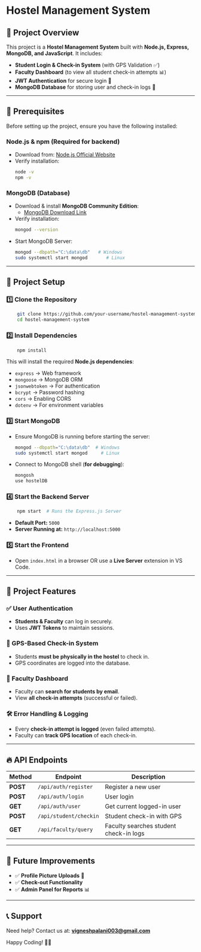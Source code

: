 # Hostel Management System

## 📌 Project Overview
This project is a **Hostel Management System** built with **Node.js, Express, MongoDB, and JavaScript**. It includes:
- **Student Login & Check-in System** (with GPS Validation ✅)
- **Faculty Dashboard** (to view all student check-in attempts 📊)
- **JWT Authentication** for secure login 🔐
- **MongoDB Database** for storing user and check-in logs 📁

---

## 🔧 Prerequisites
Before setting up the project, ensure you have the following installed:

### Node.js & npm (Required for backend)
- Download from: [Node.js Official Website](https://nodejs.org/)
- Verify installation:
  ```sh
  node -v
  npm -v
  ```

### MongoDB (Database)
- Download & install **MongoDB Community Edition**:
  - [MongoDB Download Link](https://www.mongodb.com/try/download/community)
- Verify installation:
  ```sh
  mongod --version
  ```
- Start MongoDB Server:
  ```sh
  mongod --dbpath="C:\data\db"   # Windows
  sudo systemctl start mongod       # Linux
  ```

---

## 🚀 Project Setup

### 1️⃣ Clone the Repository
```sh
    git clone https://github.com/your-username/hostel-management-system.git
    cd hostel-management-system
```

### 2️⃣ Install Dependencies
```sh
    npm install
```
This will install the required **Node.js dependencies**:
- `express` → Web framework
- `mongoose` → MongoDB ORM
- `jsonwebtoken` → For authentication
- `bcrypt` → Password hashing
- `cors` → Enabling CORS
- `dotenv` → For environment variables

### 3️⃣ Start MongoDB
- Ensure MongoDB is running before starting the server:
  ```sh
  mongod --dbpath="C:\data\db"  # Windows
  sudo systemctl start mongod     # Linux
  ```
- Connect to MongoDB shell (**for debugging**):
  ```sh
  mongosh
  use hostelDB
  ```

### 4️⃣ Start the Backend Server
```sh
    npm start  # Runs the Express.js Server
```
- **Default Port:** `5000`
- **Server Running at:** `http://localhost:5000`

### 5️⃣ Start the Frontend
- Open `index.html` in a browser OR use a **Live Server** extension in VS Code.

---

## 🎯 Project Features
### ✅ User Authentication
- **Students & Faculty** can log in securely.
- Uses **JWT Tokens** to maintain sessions.

### 📍 GPS-Based Check-in System
- Students **must be physically in the hostel** to check in.
- GPS coordinates are logged into the database.

### 📝 Faculty Dashboard
- Faculty can **search for students by email**.
- View **all check-in attempts** (successful or failed).

### 🛠 Error Handling & Logging
- Every **check-in attempt is logged** (even failed attempts).
- Faculty can **track GPS location** of each check-in.

---

## 🔥 API Endpoints
| Method | Endpoint | Description |
|--------|---------|-------------|
| **POST** | `/api/auth/register` | Register a new user |
| **POST** | `/api/auth/login` | User login |
| **GET** | `/api/auth/user` | Get current logged-in user |
| **POST** | `/api/student/checkin` | Student check-in with GPS |
| **GET** | `/api/faculty/query` | Faculty searches student check-in logs |

---

## 🎯 Future Improvements
- ✅ **Profile Picture Uploads** 📸
- ✅ **Check-out Functionality**
- ✅ **Admin Panel for Reports** 📊

---

## 📞 Support
Need help? Contact us at: **vigneshpalani003@gmail.com**

Happy Coding! 🚀🔥
